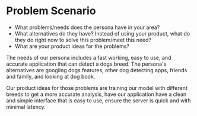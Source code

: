 # Problem Scenario
- What problems/needs does the persona have in your area?
- What alternatives do they have? Instead of using your product, what do they do right now to solve this problem/meet this need?
- What are your product ideas for the problems?

The needs of our persona includes a fast working, easy to use, and accurate application that can detect a dogs breed. 
The persona's alternatives are googling dogs features, other dog detecting apps, friends and family, and looking at dog book.

Our product ideas for those problems are training our model with different breeds to get a more accurate analysis, have our application have a clean and simple interface that is easy to use, ensure the server is quick and with minimal latency.